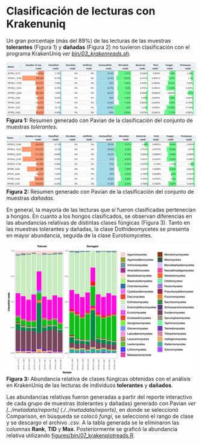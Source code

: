 # Clasificación de lecturas con Krakenuniq


Un gran porcentaje (más del 89%) de las lecturas de las muestras **tolerantes** (Figura 1) y **dañadas** (Figura 2) no tuvieron clasificación con el programa KrakenUniq *ver [bin/03_krakenreads.sh](./../bin/03_krakenreads.sh)*. 

![](./tolerantreads.png)
**Figura 1:** Resumen generado con Pavian de la clasificación del conjunto de muestras *tolerantes*.

![](./damagedreads.png)
**Figura 2:** Resumen generado con Pavian de la clasificación del conjunto de muestras *dañadas*.

En general, la mayoría de las lecturas que sí fueron clasificadas pertenecían a hongos. En cuanto a los hongos clasificados, se observan diferencias en las abundancias relativas de distintas clases fúngicas (Figura 3). Tanto en las muestras tolerantes y dañadas, la clase Dothideomycetes se presenta en mayor abundancia, seguida de la clase Eurotiomycetes.

 
![](./krakenreads.png)
**Figura 3:** Abundancia relativa de clases fúngicas obtenidas con el análisis en KrakenUniq de las lecturas de individuos **tolerantes** y **dañados**.

Las abundancias relativas fueron generadas a partir del reporte interactivo de cada grupo de muestras (tolerantes y dañadas) generado con Pavian *ver [../metadata/reports] (./../metadata/reports)*, en donde se seleccionó Comparison, en búsqueda se colocó *fungi*, se seleccionó el rango de clase y se descargo el archivo *.csv*. A la tabla generada se le eliminaron las columnas **Rank**, **TID** y **Max**. Posteriormente se graficó la abundancia relativa utilizando [figures/bin/07_krakenplotreads.R](./bin/07_krakenplotreads.R).
